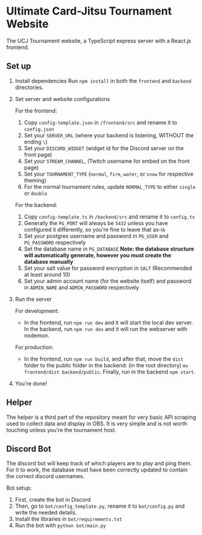 # Ultimate Card-Jitsu Tournament Website
The UCJ Tournament website, a TypeScript express server with a React.js frontend.

## Set up

1. Install dependencies
Run `npm install` in both the `frontend` and `backend` directories.

2. Set server and website configurations

    For the frontend:
    1. Copy `config-template.json` in `/frontend/src` and rename it to `config.json`
    2. Set your `SERVER_URL` (where your backend is listening, WITHOUT the ending `\`)
    3. Set your `DISCORD_WIDGET` (widget id for the Discord server on the front page)
    4. Set your `STREAM_CHANNEL`, (Twitch username for embed on the front page)
    5. Set your `TOURNAMENT_TYPE` (`normal`, `fire`, `water`, or `snow` for respective theming)
    6. For the normal tournament rules, update `NORMAL_TYPE` to either `single` or `double`

    For the backend:
    1. Copy `config-template.ts` in `/backend/src` and rename it to `config.ts`
    2. Generally the `PG_PORT` will always be `5432` unless you have configured it differently, so you're fine to leave that as-is
    3. Set your postgres username and password in `PG_USER` and `PG_PASSWORD` respectively
    4. Set the database name in `PG_DATABASE`
    **Note: the database structure will automatically generate, however you must create the database manually**
    5. Set your salt value for password encryption in `SALT` (Recommended at least around 10)
    6. Set your admin account name (for the website itself) and password in `ADMIN_NAME` and `ADMIN_PASSWORD` respectively

3. Run the server

    For development:
    * In the frontend, run `npm run dev` and it will start the local dev server. In the backend, run `npm run dev` and it will run the webserver with nodemon.

    For production:
    * In the frontend, run `npm run build`, and after that, move the `dist` folder to the public folder in the backend: (in the root directory) `mv frontend/dist backend/public`. Finally, run in the backend `npm start`.

4. You're done!

## Helper

The helper is a third part of the repository meant for very basic API scraping used to collect data and display in OBS. It is very simple and is not worth touching unless you're the tournament host.

## Discord Bot

The discord bot will keep track of which players are to play and ping them. For it to work, the database must have been correctly updated to contain the correct discord usernames.

Bot setup:

1. First, create the bot in Discord
2. Then, go to `bot/config_template.py`, rename it to `bot/config.py` and write the needed details.
3. Install the libraries in `bot/requirements.txt`
4. Run the bot with `python bot/main.py`